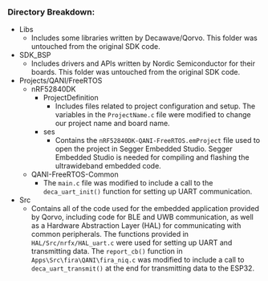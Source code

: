 ### Directory Breakdown:
- Libs 
    - Includes some libraries written by Decawave/Qorvo. This folder was untouched from the original SDK code.
- SDK_BSP
    - Includes drivers and APIs written by Nordic Semiconductor for their boards. This folder was untouched from the original SDK code.
- Projects/QANI/FreeRTOS
    - nRF52840DK
        - ProjectDefinition
            - Includes files related to project configuration and setup. The variables in the `ProjectName.c` file were modified to change our project name and board name.
        - ses
            -  Contains the `nRF52840DK-QANI-FreeRTOS.emProject` file used to open the project in Segger Embedded Studio. Segger Embedded Studio is needed for compiling and flashing the ultrawideband embedded code.
    - QANI-FreeRTOS-Common
        - The `main.c` file was modified to include a call to the `deca_uart_init()` function for setting up UART communication.
- Src
    - Contains all of the code used for the embedded application provided by Qorvo, including code for BLE and UWB communication, as well as a Hardware Abstraction Layer (HAL) for communicating with common peripherals. The functions provided in `HAL/Src/nrfx/HAL_uart.c` were used for setting up UART and transmitting data. The `report_cb()` function in `Apps\Src\fira\QANI\fira_niq.c` was modified to include a call to `deca_uart_transmit()` at the end for transmitting data to the ESP32.